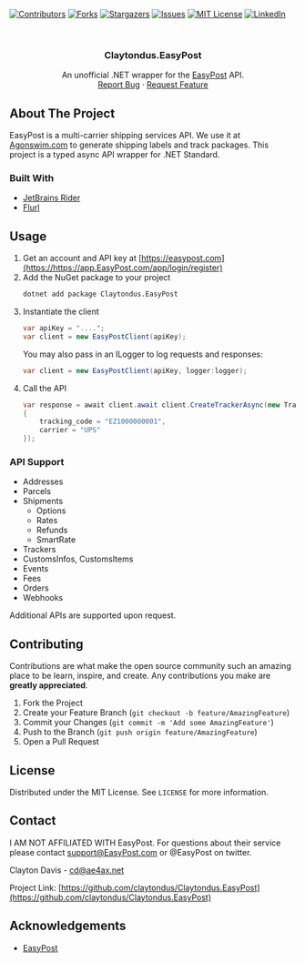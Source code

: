 
[![Contributors][contributors-shield]][contributors-url]
[![Forks][forks-shield]][forks-url]
[![Stargazers][stars-shield]][stars-url]
[![Issues][issues-shield]][issues-url]
[![MIT License][license-shield]][license-url]
[![LinkedIn][linkedin-shield]][linkedin-url]



<!-- PROJECT LOGO -->
<br />
<p align="center">
  <h3 align="center">Claytondus.EasyPost</h3>

  <p align="center">
    An unofficial .NET wrapper for the <a href="https://www.EasyPost.com">EasyPost</a> API.
    <br />
    <a href="https://github.com/claytondus/Claytondus.EasyPost/issues">Report Bug</a>
    ·
    <a href="https://github.com/claytondus/Claytondus.EasyPost/issues">Request Feature</a>
  </p>
</p>



<!-- ABOUT THE PROJECT -->
## About The Project

EasyPost is a multi-carrier shipping services API.  We use it at [Agonswim.com](https://www.agonswim.com) to generate shipping labels and track packages.  This project is a typed async API wrapper for .NET Standard. 

### Built With

* [JetBrains Rider](https://jetbrains.com/rider)
* [Flurl](https://flurl.dev)


## Usage

1. Get an account and API key at [https://easypost.com](https://https://app.EasyPost.com/app/login/register)
2. Add the NuGet package to your project
   ```sh
   dotnet add package Claytondus.EasyPost
   ```
3. Instantiate the client
   ```C#
   var apiKey = "....";
   var client = new EasyPostClient(apiKey);
   ```
   You may also pass in an ILogger to log requests and responses:
   ```C#
   var client = new EasyPostClient(apiKey, logger:logger);
   ```
4. Call the API
   ```C#
   var response = await client.await client.CreateTrackerAsync(new Tracker
   {
       tracking_code = "EZ1000000001",
       carrier = "UPS"
   });
   ```

### API Support
* Addresses
* Parcels
* Shipments
   * Options
   * Rates
   * Refunds
   * SmartRate
* Trackers
* CustomsInfos, CustomsItems
* Events
* Fees
* Orders
* Webhooks

Additional APIs are supported upon request.



<!-- CONTRIBUTING -->
## Contributing

Contributions are what make the open source community such an amazing place to be learn, inspire, and create. Any contributions you make are **greatly appreciated**.

1. Fork the Project
2. Create your Feature Branch (`git checkout -b feature/AmazingFeature`)
3. Commit your Changes (`git commit -m 'Add some AmazingFeature'`)
4. Push to the Branch (`git push origin feature/AmazingFeature`)
5. Open a Pull Request



<!-- LICENSE -->
## License

Distributed under the MIT License. See `LICENSE` for more information.



<!-- CONTACT -->
## Contact

I AM NOT AFFILIATED WITH EasyPost.  For questions about their service please contact support@EasyPost.com or @EasyPost on twitter.

Clayton Davis - cd@ae4ax.net

Project Link: [https://github.com/claytondus/Claytondus.EasyPost](https://github.com/claytondus/Claytondus.EasyPost)



<!-- ACKNOWLEDGEMENTS -->
## Acknowledgements
* [EasyPost](https://EasyPost.com)



<!-- MARKDOWN LINKS & IMAGES -->
<!-- https://www.markdownguide.org/basic-syntax/#reference-style-links -->
[contributors-shield]: https://img.shields.io/github/contributors/claytondus/Claytondus.EasyPost.svg?style=for-the-badge
[contributors-url]: https://github.com/claytondus/Claytondus.EasyPost/graphs/contributors
[forks-shield]: https://img.shields.io/github/forks/claytondus/Claytondus.EasyPost.svg?style=for-the-badge
[forks-url]: https://github.com/claytondus/Claytondus.EasyPost/network/members
[stars-shield]: https://img.shields.io/github/stars/claytondus/Claytondus.EasyPost.svg?style=for-the-badge
[stars-url]: https://github.com/claytondus/Claytondus.EasyPost/stargazers
[issues-shield]: https://img.shields.io/github/issues/claytondus/Claytondus.EasyPost.svg?style=for-the-badge
[issues-url]: https://github.com/claytondus/Claytondus.EasyPost/issues
[license-shield]: https://img.shields.io/github/license/claytondus/Claytondus.EasyPost.svg?style=for-the-badge
[license-url]: https://github.com/claytondus/Claytondus.EasyPost/blob/master/LICENSE
[linkedin-shield]: https://img.shields.io/badge/-LinkedIn-black.svg?style=for-the-badge&logo=linkedin&colorB=555
[linkedin-url]: https://linkedin.com/in/claytond
